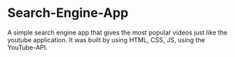# Search-Engine-App


A simple search engine app that gives the most popular videos just like the youtube application. It was built by using HTML, CSS, JS, using the YouTube-API.
